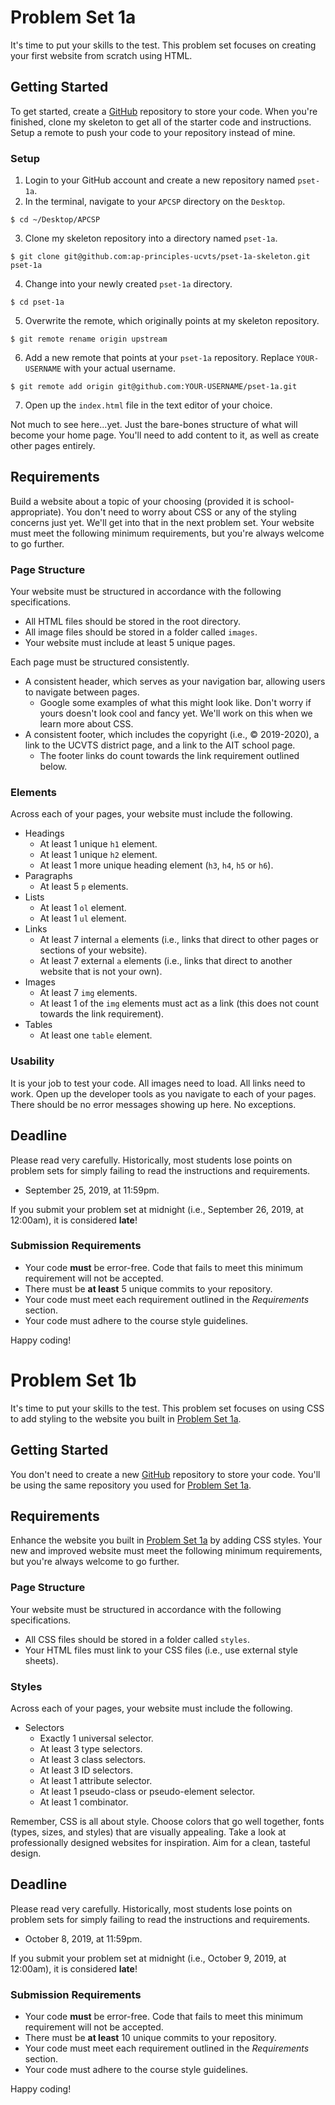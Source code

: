 # Problem Set 1a

It's time to put your skills to the test. This problem set focuses on creating your first website from scratch using HTML.

## Getting Started

To get started, create a [GitHub](https://github.com/) repository to store your code. When you're finished, clone my skeleton to get all of the starter code and instructions. Setup a remote to push your code to your repository instead of mine.

### Setup

1. Login to your GitHub account and create a new repository named `pset-1a`.
2. In the terminal, navigate to your `APCSP` directory on the `Desktop`.
```
$ cd ~/Desktop/APCSP
```
3. Clone my skeleton repository into a directory named `pset-1a`.
```
$ git clone git@github.com:ap-principles-ucvts/pset-1a-skeleton.git pset-1a
```
4. Change into your newly created `pset-1a` directory.
```
$ cd pset-1a
```
5. Overwrite the remote, which originally points at my skeleton repository.
```
$ git remote rename origin upstream
```
6. Add a new remote that points at your `pset-1a` repository. Replace `YOUR-USERNAME` with your actual username.
```
$ git remote add origin git@github.com:YOUR-USERNAME/pset-1a.git
```
7. Open up the `index.html` file in the text editor of your choice.

Not much to see here...yet. Just the bare-bones structure of what will become your home page. You'll need to add content to it, as well as create other pages entirely.

## Requirements

Build a website about a topic of your choosing (provided it is school-appropriate). You don't need to worry about CSS or any of the styling concerns just yet. We'll get into that in the next problem set. Your website must meet the following minimum requirements, but you're always welcome to go further.

### Page Structure

Your website must be structured in accordance with the following specifications.

* All HTML files should be stored in the root directory.
* All image files should be stored in a folder called `images`.
* Your website must include at least 5 unique pages.

Each page must be structured consistently.

* A consistent header, which serves as your navigation bar, allowing users to navigate between pages.
   - Google some examples of what this might look like. Don't worry if yours doesn't look cool and fancy yet. We'll work on this when we learn more about CSS.
* A consistent footer, which includes the copyright (i.e., &copy; 2019-2020), a link to the UCVTS district page, and a link to the AIT school page.
   - The footer links do count towards the link requirement outlined below.

### Elements

Across each of your pages, your website must include the following.

* Headings
   - At least 1 unique `h1` element.
   - At least 1 unique `h2` element.
   - At least 1 more unique heading element (`h3`, `h4`, `h5` or `h6`). 
* Paragraphs
   - At least 5 `p` elements.
* Lists
   - At least 1 `ol` element.
   - At least 1 `ul` element.
* Links
   - At least 7 internal `a` elements (i.e., links that direct to other pages or sections of your website).
   - At least 7 external `a` elements (i.e., links that direct to another website that is not your own).
* Images
   - At least 7 `img` elements.
   - At least 1 of the `img` elements  must act as a link (this does not count towards the link requirement).
* Tables
   - At least one `table` element.

### Usability

It is your job to test your code. All images need to load. All links need to work. Open up the developer tools as you navigate to each of your pages. There should be no error messages showing up here. No exceptions.

## Deadline

Please read very carefully. Historically, most students lose points on problem sets for simply failing to read the instructions and requirements.

* September 25, 2019, at 11:59pm.

If you submit your problem set at midnight (i.e., September 26, 2019, at 12:00am), it is considered **late**!

### Submission Requirements

* Your code **must** be error-free. Code that fails to meet this minimum requirement will not be accepted.
* There must be **at least** 5 unique commits to your repository.
* Your code must meet each requirement outlined in the *Requirements* section.
* Your code must adhere to the course style guidelines.

Happy coding!

# Problem Set 1b

It's time to put your skills to the test. This problem set focuses on using CSS to add styling to the website you built in [Problem Set 1a](https://github.com/ap-principles-ucvts/pset-1a-skeleton).

## Getting Started

You don't need to create a new [GitHub](https://github.com/) repository to store your code. You'll be using the same repository you used for [Problem Set 1a](https://github.com/ap-principles-ucvts/pset-1a-skeleton).

## Requirements

Enhance the website you built in [Problem Set 1a](https://github.com/ap-principles-ucvts/pset-1a-skeleton) by adding CSS styles. Your new and improved website must meet the following minimum requirements, but you're always welcome to go further.

### Page Structure

Your website must be structured in accordance with the following specifications.

* All CSS files should be stored in a folder called `styles`.
* Your HTML files must link to your CSS files (i.e., use external style sheets).

### Styles

Across each of your pages, your website must include the following.

* Selectors
   - Exactly 1 universal selector.
   - At least 3 type selectors.
   - At least 3 class selectors.
   - At least 3 ID selectors.
   - At least 1 attribute selector.
   - At least 1 pseudo-class or pseudo-element selector.
   - At least 1 combinator.

Remember, CSS is all about style. Choose colors that go well together, fonts (types, sizes, and styles) that are visually appealing. Take a look at professionally designed websites for inspiration. Aim for a clean, tasteful design.

## Deadline

Please read very carefully. Historically, most students lose points on problem sets for simply failing to read the instructions and requirements.

* October 8, 2019, at 11:59pm.

If you submit your problem set at midnight (i.e., October 9, 2019, at 12:00am), it is considered **late**!

### Submission Requirements

* Your code **must** be error-free. Code that fails to meet this minimum requirement will not be accepted.
* There must be **at least** 10 unique commits to your repository.
* Your code must meet each requirement outlined in the *Requirements* section.
* Your code must adhere to the course style guidelines.

Happy coding!
